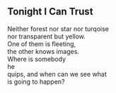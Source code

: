 Tonight I Can Trust
-------------------
Neither forest nor star nor turqoise  
nor transparent but yellow.  
One of them is fleeting,  
the other knows images.  
Where is somebody  
he  
quips, and when can we see what  
is going to happen?  
